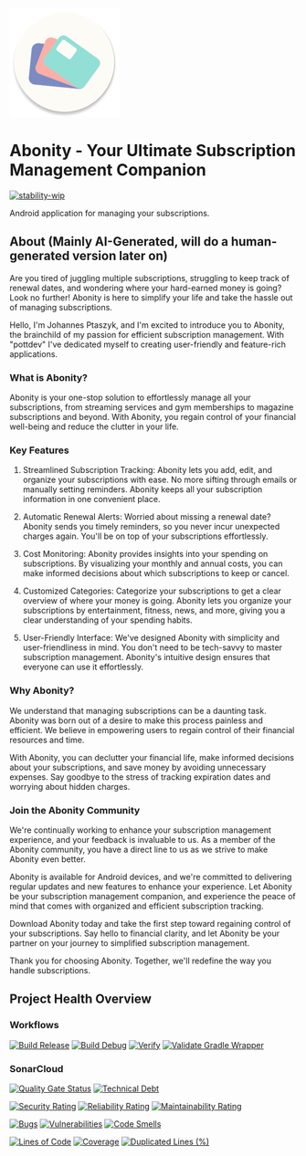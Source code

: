 ![Abonity App Icon](./app/src/main/res/mipmap-xxxhdpi/ic_launcher_round.webp)

# Abonity - Your Ultimate Subscription Management Companion

[![stability-wip](https://img.shields.io/badge/stability-wip-lightgrey.svg)](https://github.com/mkenney/software-guides/blob/master/STABILITY-BADGES.md#work-in-progress)

Android application for managing your subscriptions. 

## About (Mainly AI-Generated, will do a human-generated version later on)

Are you tired of juggling multiple subscriptions, struggling to keep track of renewal dates, and wondering where your hard-earned money is going? Look no further! Abonity is here to simplify your life and take the hassle out of managing subscriptions.

Hello, I'm Johannes Ptaszyk, and I'm excited to introduce you to Abonity, the brainchild of my passion for efficient subscription management. 
With "pottdev" I've dedicated myself to creating user-friendly and feature-rich applications.

### What is Abonity?

Abonity is your one-stop solution to effortlessly manage all your subscriptions, from streaming services and gym memberships to magazine subscriptions and beyond. With Abonity, you regain control of your financial well-being and reduce the clutter in your life.

### Key Features

1. Streamlined Subscription Tracking: Abonity lets you add, edit, and organize your subscriptions with ease. No more sifting through emails or manually setting reminders. Abonity keeps all your subscription information in one convenient place.

2. Automatic Renewal Alerts: Worried about missing a renewal date? Abonity sends you timely reminders, so you never incur unexpected charges again. You'll be on top of your subscriptions effortlessly.

3. Cost Monitoring: Abonity provides insights into your spending on subscriptions. By visualizing your monthly and annual costs, you can make informed decisions about which subscriptions to keep or cancel.

4. Customized Categories: Categorize your subscriptions to get a clear overview of where your money is going. Abonity lets you organize your subscriptions by entertainment, fitness, news, and more, giving you a clear understanding of your spending habits.

5. User-Friendly Interface: We've designed Abonity with simplicity and user-friendliness in mind. You don't need to be tech-savvy to master subscription management. Abonity's intuitive design ensures that everyone can use it effortlessly.

### Why Abonity?

We understand that managing subscriptions can be a daunting task. Abonity was born out of a desire to make this process painless and efficient. We believe in empowering users to regain control of their financial resources and time.

With Abonity, you can declutter your financial life, make informed decisions about your subscriptions, and save money by avoiding unnecessary expenses. Say goodbye to the stress of tracking expiration dates and worrying about hidden charges.

### Join the Abonity Community

We're continually working to enhance your subscription management experience, and your feedback is invaluable to us. As a member of the Abonity community, you have a direct line to us as we strive to make Abonity even better.

Abonity is available for Android devices, and we're committed to delivering regular updates and new features to enhance your experience. Let Abonity be your subscription management companion, and experience the peace of mind that comes with organized and efficient subscription tracking.

Download Abonity today and take the first step toward regaining control of your subscriptions. Say hello to financial clarity, and let Abonity be your partner on your journey to simplified subscription management.

Thank you for choosing Abonity. Together, we'll redefine the way you handle subscriptions.

## Project Health Overview

### Workflows
[![Build Release](https://github.com/JohannesPtaszyk/Abonity/actions/workflows/release.yml/badge.svg)](https://github.com/JohannesPtaszyk/Abonity/actions/workflows/release.yml)
[![Build Debug](https://github.com/JohannesPtaszyk/Abonity/actions/workflows/debug.yml/badge.svg)](https://github.com/JohannesPtaszyk/Abonity/actions/workflows/debug.yml)
[![Verify](https://github.com/JohannesPtaszyk/Abonity/actions/workflows/verify.yml/badge.svg)](https://github.com/JohannesPtaszyk/Abonity/actions/workflows/verify.yml)
[![Validate Gradle Wrapper](https://github.com/JohannesPtaszyk/Abonity/actions/workflows/gradle-wrapper-validation.yml/badge.svg)](https://github.com/JohannesPtaszyk/Abonity/actions/workflows/gradle-wrapper-validation.yml)

### SonarCloud
[![Quality Gate Status](https://sonarcloud.io/api/project_badges/measure?project=JohannesPtaszyk_Abonity&metric=alert_status)](https://sonarcloud.io/summary/new_code?id=JohannesPtaszyk_Abonity)
[![Technical Debt](https://sonarcloud.io/api/project_badges/measure?project=JohannesPtaszyk_Abonity&metric=sqale_index)](https://sonarcloud.io/summary/new_code?id=JohannesPtaszyk_Abonity)

[![Security Rating](https://sonarcloud.io/api/project_badges/measure?project=JohannesPtaszyk_Abonity&metric=security_rating)](https://sonarcloud.io/summary/new_code?id=JohannesPtaszyk_Abonity)
[![Reliability Rating](https://sonarcloud.io/api/project_badges/measure?project=JohannesPtaszyk_Abonity&metric=reliability_rating)](https://sonarcloud.io/summary/new_code?id=JohannesPtaszyk_Abonity)
[![Maintainability Rating](https://sonarcloud.io/api/project_badges/measure?project=JohannesPtaszyk_Abonity&metric=sqale_rating)](https://sonarcloud.io/summary/new_code?id=JohannesPtaszyk_Abonity)

[![Bugs](https://sonarcloud.io/api/project_badges/measure?project=JohannesPtaszyk_Abonity&metric=bugs)](https://sonarcloud.io/summary/new_code?id=JohannesPtaszyk_Abonity)
[![Vulnerabilities](https://sonarcloud.io/api/project_badges/measure?project=JohannesPtaszyk_Abonity&metric=vulnerabilities)](https://sonarcloud.io/summary/new_code?id=JohannesPtaszyk_Abonity)
[![Code Smells](https://sonarcloud.io/api/project_badges/measure?project=JohannesPtaszyk_Abonity&metric=code_smells)](https://sonarcloud.io/summary/new_code?id=JohannesPtaszyk_Abonity)

[![Lines of Code](https://sonarcloud.io/api/project_badges/measure?project=JohannesPtaszyk_Abonity&metric=ncloc)](https://sonarcloud.io/summary/new_code?id=JohannesPtaszyk_Abonity)
[![Coverage](https://sonarcloud.io/api/project_badges/measure?project=JohannesPtaszyk_Abonity&metric=coverage)](https://sonarcloud.io/summary/new_code?id=JohannesPtaszyk_Abonity)
[![Duplicated Lines (%)](https://sonarcloud.io/api/project_badges/measure?project=JohannesPtaszyk_Abonity&metric=duplicated_lines_density)](https://sonarcloud.io/summary/new_code?id=JohannesPtaszyk_Abonity)
